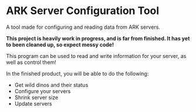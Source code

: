 # ARK Server Configuration Tool
A tool made for configuring and reading data from ARK servers.

**This project is heavily work in progress, and is far from finished. It has yet to been cleaned up, so expect messy code!**

This program can be used to read and write information for your server, as well as control them!

In the finished product, you will be able to do the following:
- Get wild dinos and their status
- Configure your servers
- Shrink server size
- Update servers
